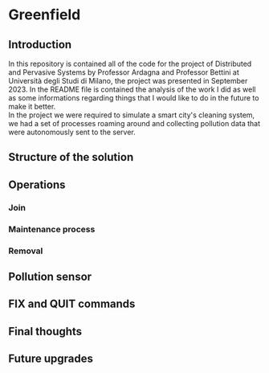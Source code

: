 <h1>Greenfield</h1>
<h2>Introduction</h2>
In this repository is contained all of the code for the project of Distributed and Pervasive Systems by Professor Ardagna and Professor Bettini at Università degli Studi di Milano, the project was presented in September 2023. In the README file is contained the analysis of the work I did as well as some informations regarding things that I would like to do in the future to make it better.
<br>
In the project we were required to simulate a smart city's cleaning system, we had a set of processes roaming around and collecting pollution data that were autonomously sent to the server.
<h2>Structure of the solution</h2>
<h2>Operations</h2>
<h3>Join</h3>
<h3>Maintenance process</h3>
<h3>Removal</h3>
<h2>Pollution sensor</h2>
<h2>FIX and QUIT commands</h2>
<h2>Final thoughts</h2>
<h2>Future upgrades</h2>
